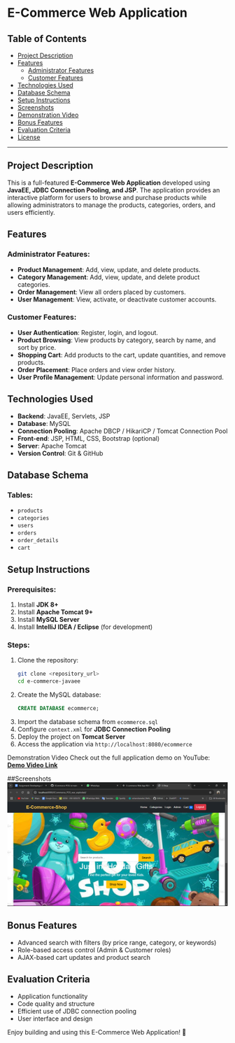 # E-Commerce Web Application

## Table of Contents
- [Project Description](#project-description)
- [Features](#features)
  - [Administrator Features](#administrator-features)
  - [Customer Features](#customer-features)
- [Technologies Used](#technologies-used)
- [Database Schema](#database-schema)
- [Setup Instructions](#setup-instructions)
- [Screenshots](#screenshots)
- [Demonstration Video](#demonstration-video)
- [Bonus Features](#bonus-features)
- [Evaluation Criteria](#evaluation-criteria)
- [License](#license)

---

## Project Description
This is a full-featured **E-Commerce Web Application** developed using **JavaEE, JDBC Connection Pooling, and JSP**. The application provides an interactive platform for users to browse and purchase products while allowing administrators to manage the products, categories, orders, and users efficiently.

## Features

### Administrator Features:
- **Product Management**: Add, view, update, and delete products.
- **Category Management**: Add, view, update, and delete product categories.
- **Order Management**: View all orders placed by customers.
- **User Management**: View, activate, or deactivate customer accounts.

### Customer Features:
- **User Authentication**: Register, login, and logout.
- **Product Browsing**: View products by category, search by name, and sort by price.
- **Shopping Cart**: Add products to the cart, update quantities, and remove products.
- **Order Placement**: Place orders and view order history.
- **User Profile Management**: Update personal information and password.

## Technologies Used
- **Backend**: JavaEE, Servlets, JSP
- **Database**: MySQL
- **Connection Pooling**: Apache DBCP / HikariCP / Tomcat Connection Pool
- **Front-end**: JSP, HTML, CSS, Bootstrap (optional)
- **Server**: Apache Tomcat
- **Version Control**: Git & GitHub

## Database Schema
### Tables:
- `products`
- `categories`
- `users`
- `orders`
- `order_details`
- `cart`

## Setup Instructions
### Prerequisites:
1. Install **JDK 8+**
2. Install **Apache Tomcat 9+**
3. Install **MySQL Server**
4. Install **IntelliJ IDEA / Eclipse** (for development)

### Steps:
1. Clone the repository:
   ```bash
   git clone <repository_url>
   cd e-commerce-javaee
   ```
2. Create the MySQL database:
   ```sql
   CREATE DATABASE ecommerce;
   ```
3. Import the database schema from `ecommerce.sql`
4. Configure `context.xml` for **JDBC Connection Pooling**
5. Deploy the project on **Tomcat Server**
6. Access the application via `http://localhost:8080/ecommerce`
 
Demonstration Video
Check out the full application demo on YouTube: **[Demo Video Link](#)**

##Screenshots
![image alt](https://github.com/oshanshanuka/ECommerce-POS/blob/7a68402ba3b706d0e1394428b2ca94447ab9f621/Screenshot%20(131).png)

## Bonus Features
- Advanced search with filters (by price range, category, or keywords)
- Role-based access control (Admin & Customer roles)
- AJAX-based cart updates and product search

## Evaluation Criteria
- Application functionality
- Code quality and structure
- Efficient use of JDBC connection pooling
- User interface and design


Enjoy building and using this E-Commerce Web Application! 🚀

